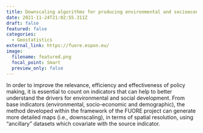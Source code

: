 ```yaml
---
title: Downscaling algorithms for producing environmental and socioeconomic indicators
date: 2021-11-24T21:02:55.311Z
draft: false
featured: false
categories:
  - Geostatistics
external_link: https://fuore.espon.eu/
image:
  filename: featured.png
  focal_point: Smart
  preview_only: false
---
```

<!--StartFragment-->

In order to improve the relevance, efficiency and effectiveness of policy making, it is essential to count on indicators that can help to better understand the drivers for environmental and social development. From base indicators (environmental, socio-economic and demographic), the method developed within the framework of the FUORE project can generate more detailed maps (i.e., downscaling), in terms of spatial resolution, using “ancillary” datasets which covariate with the source indicator.

<!--EndFragment-->